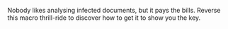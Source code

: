 Nobody likes analysing infected documents, but it pays the bills. Reverse this macro thrill-ride to discover how to get it to show you the key.

